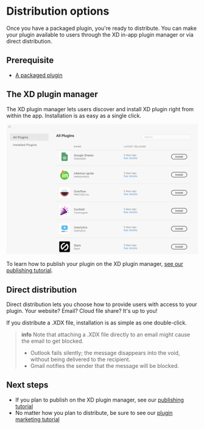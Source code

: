 # Distribution options

Once you have a packaged plugin, you're ready to distribute. You can make your plugin available to users through the XD in-app plugin manager or via direct distribution.

## Prerequisite

- [A packaged plugin](/distribution/packaging.md)

## The XD plugin manager

The XD plugin manager lets users discover and install XD plugin right from within the app. Installation is as easy as a single click.

![](/images/plugin-manager.png)

To learn how to publish your plugin on the XD plugin manager, [see our publishing tutorial](./publishing.md).


## Direct distribution

Direct distribution lets you choose how to provide users with access to your plugin. Your website? Email? Cloud file share? It's up to you!

If you distribute a .XDX file, installation is as simple as one double-click.

> **info**
> Note that attaching a .XDX file directly to an email might cause the email to get blocked.
>
> - Outlook fails silently; the message disappears into the void, without being delivered to the recipient.
> - Gmail notifies the sender that the message will be blocked.


## Next steps

- If you plan to publish on the XD plugin manager, see our [publishing tutorial](./publishing.md)
- No matter how you plan to distribute, be sure to see our [plugin marketing tutorial](./marketing.md)